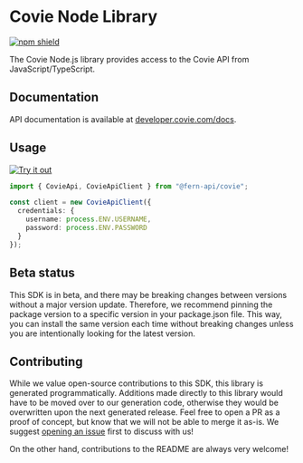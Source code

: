 # Covie Node Library

[![npm shield](https://img.shields.io/npm/v/@fern-api/covie)](https://www.npmjs.com/package/@fern-api/covie)

The Covie Node.js library provides access to the Covie API from JavaScript/TypeScript.

## Documentation

API documentation is available at [developer.covie.com/docs](https://developer.covie.com/docs/link-access/f7ec3538d8a6c-policy-api).

## Usage

[![Try it out](https://developer.stackblitz.com/img/open_in_stackblitz.svg)](https://stackblitz.com/edit/typescript-example-using-sdk-built-with-fern-j4wf3t?file=app.ts)

```typescript
import { CovieApi, CovieApiClient } from "@fern-api/covie";

const client = new CovieApiClient({
  credentials: {
    username: process.ENV.USERNAME,
    password: process.ENV.PASSWORD
  } 
});
```

## Beta status

This SDK is in beta, and there may be breaking changes between versions without a major version update. Therefore, we recommend pinning the package version to a specific version in your package.json file. This way, you can install the same version each time without breaking changes unless you are intentionally looking for the latest version.

## Contributing

While we value open-source contributions to this SDK, this library is generated programmatically. Additions made directly to this library would have to be moved over to our generation code, otherwise they would be overwritten upon the next generated release. Feel free to open a PR as a proof of concept, but know that we will not be able to merge it as-is. We suggest [opening an issue](https://github.com/fern-{company}/{company}-node/issues) first to discuss with us!

On the other hand, contributions to the README are always very welcome!
